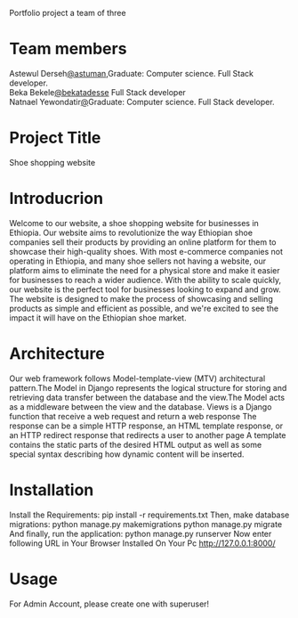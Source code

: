 Portfolio project a team of three
# Team members
  Astewul Derseh<a href="https://github.com/astuman">@astuman</a>,Graduate: Computer science. Full Stack developer. </br>
  Beka Bekele<a href="https://github.com/bekatadesse">@bekatadesse</a> Full Stack developer</br>
  Natnael Yewondatir<a href="">@</a>Graduate: Computer science. Full Stack developer.

# Project Title
  Shoe shopping website
# Introducrion
Welcome to our website, a shoe shopping website for businesses in Ethiopia. Our website aims to revolutionize the way Ethiopian shoe companies sell their products by providing an online platform for them to showcase their high-quality shoes. With most e-commerce companies not operating in Ethiopia, and many shoe sellers not having a website, our platform aims to eliminate the need for a physical store and make it easier for businesses to reach a wider audience. With the ability to scale quickly, our website is the perfect tool for businesses looking to expand and grow. The website is designed to make the process of showcasing and selling products as simple and efficient as possible, and we're excited to see the impact it will have on the Ethiopian shoe market.

# Architecture
Our web framework follows Model-template-view (MTV) architectural pattern.The Model in Django represents the logical structure for storing and retrieving data transfer between the database and the view.The Model acts as a middleware between the view and the database.
Views is a Django function that receive a web request and return a web response
The response can be a simple HTTP response, an HTML template response, or an HTTP redirect response that redirects a user to another page
A template contains the static parts of the desired HTML output as well as some special syntax describing how dynamic content will be inserted.



# Installation
  Install the Requirements: pip install -r requirements.txt
  Then, make database migrations: python manage.py makemigrations
  python manage.py migrate
  And finally, run the application: python manage.py runserver
  Now enter following URL in Your Browser Installed On Your Pc
http://127.0.0.1:8000/
# Usage
  For Admin Account, please create one with superuser!
